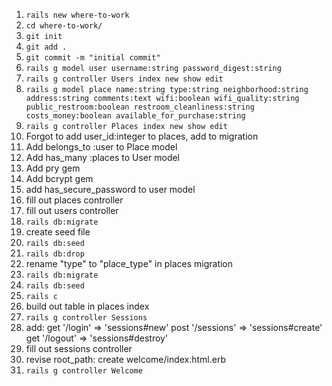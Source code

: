 
1. `rails new where-to-work`
2. `cd where-to-work/`
3. `git init`
4. `git add .`
5. `git commit -m "initial commit"`
6. `rails g model user username:string password_digest:string`
7. `rails g controller Users index new show edit`
8. `rails g model place name:string type:string neighborhood:string address:string comments:text wifi:boolean wifi_quality:string public_restroom:boolean restroom_cleanliness:string costs_money:boolean available_for_purchase:string`
9. `rails g controller Places index new show edit`
10. Forgot to add user_id:integer to places, add to migration
11. Add belongs_to :user to Place model
12. Add has_many :places to User model
13. Add pry gem
14. Add bcrypt gem
15. add has_secure_password to user model
16. fill out places controller
17. fill out users controller
18. `rails db:migrate`
19. create seed file
20. `rails db:seed`
21. `rails db:drop`
22. rename "type" to "place_type" in places migration
23. `rails db:migrate`
24. `rails db:seed`
25. `rails c`
26. build out table in places index
27. `rails g controller Sessions`
28. add:
  get '/login' => 'sessions#new'
  post '/sessions' => 'sessions#create'
  get '/logout' => 'sessions#destroy'
29. fill out sessions controller
30. revise root_path: create welcome/index.html.erb
31. `rails g controller Welcome`